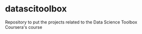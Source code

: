 datascitoolbox
==============

Repository to put the projects related to the Data Science Toolbox Coursera's course

